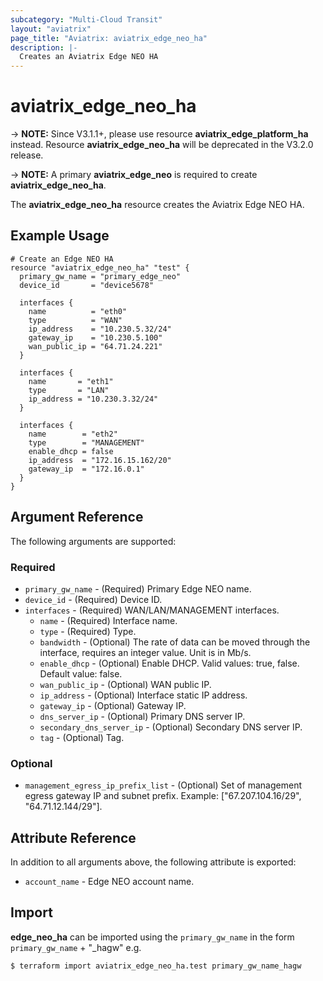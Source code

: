 ```yaml
---
subcategory: "Multi-Cloud Transit"
layout: "aviatrix"
page_title: "Aviatrix: aviatrix_edge_neo_ha"
description: |-
  Creates an Aviatrix Edge NEO HA
---
```


# aviatrix_edge_neo_ha

-> **NOTE:** Since V3.1.1+, please use resource **aviatrix_edge_platform_ha** instead. Resource **aviatrix_edge_neo_ha** will be deprecated in the V3.2.0 release.

-> **NOTE:** A primary **aviatrix_edge_neo** is required to create **aviatrix_edge_neo_ha**.

The **aviatrix_edge_neo_ha** resource creates the Aviatrix Edge NEO HA.

## Example Usage

```hcl
# Create an Edge NEO HA
resource "aviatrix_edge_neo_ha" "test" {
  primary_gw_name = "primary_edge_neo"
  device_id       = "device5678"

  interfaces {
    name          = "eth0"
    type          = "WAN"
    ip_address    = "10.230.5.32/24"
    gateway_ip    = "10.230.5.100"
    wan_public_ip = "64.71.24.221"
  }

  interfaces {
    name       = "eth1"
    type       = "LAN"
    ip_address = "10.230.3.32/24"
  }

  interfaces {
    name        = "eth2"
    type        = "MANAGEMENT"
    enable_dhcp = false
    ip_address  = "172.16.15.162/20"
    gateway_ip  = "172.16.0.1"
  }
}
```

## Argument Reference

The following arguments are supported:

### Required
* `primary_gw_name` - (Required) Primary Edge NEO name.
* `device_id` - (Required) Device ID.
* `interfaces` - (Required) WAN/LAN/MANAGEMENT interfaces.
    * `name` - (Required) Interface name.
    * `type` - (Required) Type.
    * `bandwidth` - (Optional) The rate of data can be moved through the interface, requires an integer value. Unit is in Mb/s.
    * `enable_dhcp` - (Optional) Enable DHCP. Valid values: true, false. Default value: false.
    * `wan_public_ip` - (Optional) WAN public IP.
    * `ip_address` - (Optional) Interface static IP address.
    * `gateway_ip` - (Optional) Gateway IP.
    * `dns_server_ip` - (Optional) Primary DNS server IP.
    * `secondary_dns_server_ip` - (Optional) Secondary DNS server IP.
    * `tag` - (Optional) Tag.

### Optional
* `management_egress_ip_prefix_list` - (Optional) Set of management egress gateway IP and subnet prefix. Example: ["67.207.104.16/29", "64.71.12.144/29"].

## Attribute Reference

In addition to all arguments above, the following attribute is exported:

* `account_name` - Edge NEO account name.

## Import

**edge_neo_ha** can be imported using the `primary_gw_name` in the form `primary_gw_name` + "_hagw" e.g.

```
$ terraform import aviatrix_edge_neo_ha.test primary_gw_name_hagw
```
